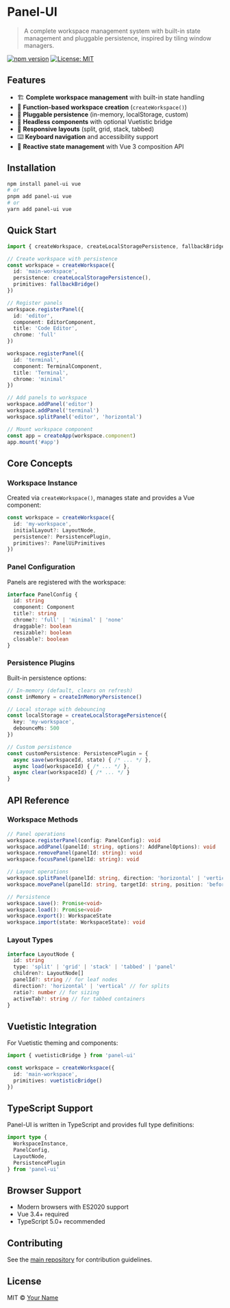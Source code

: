 # Panel-UI

> A complete workspace management system with built-in state management and pluggable persistence, inspired by tiling window managers.

[![npm version](https://badge.fury.io/js/panel-ui.svg)](https://badge.fury.io/js/panel-ui)
[![License: MIT](https://img.shields.io/badge/License-MIT-yellow.svg)](https://opensource.org/licenses/MIT)

## Features

- 🏗️ **Complete workspace management** with built-in state handling
- 🔧 **Function-based workspace creation** (`createWorkspace()`)
- 💾 **Pluggable persistence** (in-memory, localStorage, custom)
- 🎨 **Headless components** with optional Vuetistic bridge
- 📱 **Responsive layouts** (split, grid, stack, tabbed)
- ⌨️ **Keyboard navigation** and accessibility support
- 🔄 **Reactive state management** with Vue 3 composition API

## Installation

```bash
npm install panel-ui vue
# or
pnpm add panel-ui vue
# or
yarn add panel-ui vue
```

## Quick Start

```typescript
import { createWorkspace, createLocalStoragePersistence, fallbackBridge } from 'panel-ui'

// Create workspace with persistence
const workspace = createWorkspace({
  id: 'main-workspace',
  persistence: createLocalStoragePersistence(),
  primitives: fallbackBridge()
})

// Register panels
workspace.registerPanel({
  id: 'editor',
  component: EditorComponent,
  title: 'Code Editor',
  chrome: 'full'
})

workspace.registerPanel({
  id: 'terminal',
  component: TerminalComponent,
  title: 'Terminal',
  chrome: 'minimal'
})

// Add panels to workspace
workspace.addPanel('editor')
workspace.addPanel('terminal')
workspace.splitPanel('editor', 'horizontal')

// Mount workspace component
const app = createApp(workspace.component)
app.mount('#app')
```

## Core Concepts

### Workspace Instance

Created via `createWorkspace()`, manages state and provides a Vue component:

```typescript
const workspace = createWorkspace({
  id: 'my-workspace',
  initialLayout?: LayoutNode,
  persistence?: PersistencePlugin,
  primitives?: PanelUiPrimitives
})
```

### Panel Configuration

Panels are registered with the workspace:

```typescript
interface PanelConfig {
  id: string
  component: Component
  title?: string
  chrome?: 'full' | 'minimal' | 'none'
  draggable?: boolean
  resizable?: boolean
  closable?: boolean
}
```

### Persistence Plugins

Built-in persistence options:

```typescript
// In-memory (default, clears on refresh)
const inMemory = createInMemoryPersistence()

// Local storage with debouncing
const localStorage = createLocalStoragePersistence({
  key: 'my-workspace',
  debounceMs: 500
})

// Custom persistence
const customPersistence: PersistencePlugin = {
  async save(workspaceId, state) { /* ... */ },
  async load(workspaceId) { /* ... */ },
  async clear(workspaceId) { /* ... */ }
}
```

## API Reference

### Workspace Methods

```typescript
// Panel operations
workspace.registerPanel(config: PanelConfig): void
workspace.addPanel(panelId: string, options?: AddPanelOptions): void
workspace.removePanel(panelId: string): void
workspace.focusPanel(panelId: string): void

// Layout operations
workspace.splitPanel(panelId: string, direction: 'horizontal' | 'vertical'): void
workspace.movePanel(panelId: string, targetId: string, position: 'before' | 'after' | 'tab'): void

// Persistence
workspace.save(): Promise<void>
workspace.load(): Promise<void>
workspace.export(): WorkspaceState
workspace.import(state: WorkspaceState): void
```

### Layout Types

```typescript
interface LayoutNode {
  id: string
  type: 'split' | 'grid' | 'stack' | 'tabbed' | 'panel'
  children?: LayoutNode[]
  panelId?: string // for leaf nodes
  direction?: 'horizontal' | 'vertical' // for splits
  ratio?: number // for sizing
  activeTab?: string // for tabbed containers
}
```

## Vuetistic Integration

For Vuetistic theming and components:

```typescript
import { vuetisticBridge } from 'panel-ui'

const workspace = createWorkspace({
  id: 'main-workspace',
  primitives: vuetisticBridge()
})
```

## TypeScript Support

Panel-UI is written in TypeScript and provides full type definitions:

```typescript
import type { 
  WorkspaceInstance, 
  PanelConfig, 
  LayoutNode, 
  PersistencePlugin 
} from 'panel-ui'
```

## Browser Support

- Modern browsers with ES2020 support
- Vue 3.4+ required
- TypeScript 5.0+ recommended

## Contributing

See the [main repository](https://github.com/your-org/panel-ui) for contribution guidelines.

## License

MIT © [Your Name](https://github.com/your-org)

